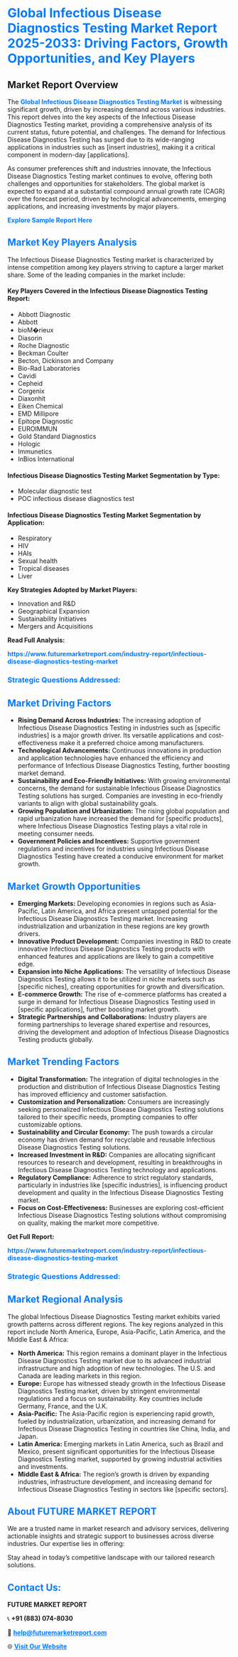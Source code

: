 <h1 style="color: #007BFF;">Global Infectious Disease Diagnostics Testing Market Report 2025-2033: Driving Factors, Growth Opportunities, and Key Players</h1>

<section id="overview">
<h2>Market Report Overview</h2>
<p>The <a href="https://www.futuremarketreport.com/industry-report/infectious-disease-diagnostics-testing-market" style="color: #007BFF; text-decoration: none;"><strong>Global Infectious Disease Diagnostics Testing Market</strong></a> is witnessing significant growth, driven by increasing demand across various industries. This report delves into the key aspects of the Infectious Disease Diagnostics Testing market, providing a comprehensive analysis of its current status, future potential, and challenges. The demand for Infectious Disease Diagnostics Testing has surged due to its wide-ranging applications in industries such as [insert industries], making it a critical component in modern-day [applications].</p>
<p>As consumer preferences shift and industries innovate, the Infectious Disease Diagnostics Testing market continues to evolve, offering both challenges and opportunities for stakeholders. The global market is expected to expand at a substantial compound annual growth rate (CAGR) over the forecast period, driven by technological advancements, emerging applications, and increasing investments by major players.</p>
</section>

<section id="overview">
<p><a href="https://www.futuremarketreport.com/request-sample/reportId=63345" style="color: #007BFF; text-decoration: none;"><strong>Explore Sample Report Here</strong></a></p>
</section>

<section id="key-players">
<h2 style="color: #007BFF;">Market Key Players Analysis</h2>
<p>The Infectious Disease Diagnostics Testing market is characterized by intense competition among key players striving to capture a larger market share. Some of the leading companies in the market include:</p>
<h4>Key Players Covered in the Infectious Disease Diagnostics Testing Report:</h4>
<ul><li>Abbott Diagnostic</li><li>Abbott</li><li>bioM�rieux</li><li>Diasorin</li><li>Roche Diagnostic</li><li>Beckman Coulter</li><li>Becton, Dickinson and Company</li><li>Bio-Rad Laboratories</li><li>Cavidi</li><li>Cepheid</li><li>Corgenix</li><li>Diaxonhit</li><li>Eiken Chemical</li><li>EMD Millipore</li><li>Epitope Diagnostic</li><li>EUROIMMUN</li><li>Gold Standard Diagnostics</li><li>Hologic</li><li>Immunetics</li><li>InBios International</li></ul>
<h4>Infectious Disease Diagnostics Testing Market Segmentation by Type:</h4>
<ul><li>Molecular diagnostic test</li><li>POC infectious disease diagnostics test</li></ul>

<h4>Infectious Disease Diagnostics Testing Market Segmentation by Application:</h4>
<ul><li>Respiratory</li><li>HIV</li><li>HAIs</li><li>Sexual health</li><li>Tropical diseases</li><li>Liver</li></ul>
<p><strong>Key Strategies Adopted by Market Players:</strong></p>
<ul>
<li>Innovation and R&D</li>
<li>Geographical Expansion</li>
<li>Sustainability Initiatives</li>
<li>Mergers and Acquisitions</li>
</ul>
</section>

<section>
<p><strong>Read Full Analysis: </strong></p><a href="https://www.futuremarketreport.com/industry-report/infectious-disease-diagnostics-testing-market" style="color: #007BFF; text-decoration: none;"><strong>https://www.futuremarketreport.com/industry-report/infectious-disease-diagnostics-testing-market</strong></a>
<h3 style="color: #007BFF;">Strategic Questions Addressed:</h3>
</section>

<section id="driving-factors">
<h2 style="color: #007BFF;">Market Driving Factors</h2>
<ul>
<li><strong>Rising Demand Across Industries:</strong> The increasing adoption of Infectious Disease Diagnostics Testing in industries such as [specific industries] is a major growth driver. Its versatile applications and cost-effectiveness make it a preferred choice among manufacturers.</li>
<li><strong>Technological Advancements:</strong> Continuous innovations in production and application technologies have enhanced the efficiency and performance of Infectious Disease Diagnostics Testing, further boosting market demand.</li>
<li><strong>Sustainability and Eco-Friendly Initiatives:</strong> With growing environmental concerns, the demand for sustainable Infectious Disease Diagnostics Testing solutions has surged. Companies are investing in eco-friendly variants to align with global sustainability goals.</li>
<li><strong>Growing Population and Urbanization:</strong> The rising global population and rapid urbanization have increased the demand for [specific products], where Infectious Disease Diagnostics Testing plays a vital role in meeting consumer needs.</li>
<li><strong>Government Policies and Incentives:</strong> Supportive government regulations and incentives for industries using Infectious Disease Diagnostics Testing have created a conducive environment for market growth.</li>
</ul>
</section>

<section id="growth-opportunities">
<h2 style="color: #007BFF;">Market Growth Opportunities</h2>
<ul>
<li><strong>Emerging Markets:</strong> Developing economies in regions such as Asia-Pacific, Latin America, and Africa present untapped potential for the Infectious Disease Diagnostics Testing market. Increasing industrialization and urbanization in these regions are key growth drivers.</li>
<li><strong>Innovative Product Development:</strong> Companies investing in R&D to create innovative Infectious Disease Diagnostics Testing products with enhanced features and applications are likely to gain a competitive edge.</li>
<li><strong>Expansion into Niche Applications:</strong> The versatility of Infectious Disease Diagnostics Testing allows it to be utilized in niche markets such as [specific niches], creating opportunities for growth and diversification.</li>
<li><strong>E-commerce Growth:</strong> The rise of e-commerce platforms has created a surge in demand for Infectious Disease Diagnostics Testing used in [specific applications], further boosting market growth.</li>
<li><strong>Strategic Partnerships and Collaborations:</strong> Industry players are forming partnerships to leverage shared expertise and resources, driving the development and adoption of Infectious Disease Diagnostics Testing products globally.</li>
</ul>
</section>

<section id="trending-factors">
<h2 style="color: #007BFF;">Market Trending Factors</h2>
<ul>
<li><strong>Digital Transformation:</strong> The integration of digital technologies in the production and distribution of Infectious Disease Diagnostics Testing has improved efficiency and customer satisfaction.</li>
<li><strong>Customization and Personalization:</strong> Consumers are increasingly seeking personalized Infectious Disease Diagnostics Testing solutions tailored to their specific needs, prompting companies to offer customizable options.</li>
<li><strong>Sustainability and Circular Economy:</strong> The push towards a circular economy has driven demand for recyclable and reusable Infectious Disease Diagnostics Testing solutions.</li>
<li><strong>Increased Investment in R&D:</strong> Companies are allocating significant resources to research and development, resulting in breakthroughs in Infectious Disease Diagnostics Testing technology and applications.</li>
<li><strong>Regulatory Compliance:</strong> Adherence to strict regulatory standards, particularly in industries like [specific industries], is influencing product development and quality in the Infectious Disease Diagnostics Testing market.</li>
<li><strong>Focus on Cost-Effectiveness:</strong> Businesses are exploring cost-efficient Infectious Disease Diagnostics Testing solutions without compromising on quality, making the market more competitive.</li>
</ul>
</section>

<section>
<p><strong>Get Full Report: </strong></p><a href="https://www.futuremarketreport.com/industry-report/infectious-disease-diagnostics-testing-market" style="color: #007BFF; text-decoration: none;"><strong>https://www.futuremarketreport.com/industry-report/infectious-disease-diagnostics-testing-market</strong></a>
<h3 style="color: #007BFF;">Strategic Questions Addressed:</h3>
</section>


<section id="regional-analysis">
<h2 style="color: #007BFF;">Market Regional Analysis</h2>
<p>The global Infectious Disease Diagnostics Testing market exhibits varied growth patterns across different regions. The key regions analyzed in this report include North America, Europe, Asia-Pacific, Latin America, and the Middle East & Africa:</p>
<ul>
<li><strong>North America:</strong> This region remains a dominant player in the Infectious Disease Diagnostics Testing market due to its advanced industrial infrastructure and high adoption of new technologies. The U.S. and Canada are leading markets in this region.</li>
<li><strong>Europe:</strong> Europe has witnessed steady growth in the Infectious Disease Diagnostics Testing market, driven by stringent environmental regulations and a focus on sustainability. Key countries include Germany, France, and the U.K.</li>
<li><strong>Asia-Pacific:</strong> The Asia-Pacific region is experiencing rapid growth, fueled by industrialization, urbanization, and increasing demand for Infectious Disease Diagnostics Testing in countries like China, India, and Japan.</li>
<li><strong>Latin America:</strong> Emerging markets in Latin America, such as Brazil and Mexico, present significant opportunities for the Infectious Disease Diagnostics Testing market, supported by growing industrial activities and investments.</li>
<li><strong>Middle East & Africa:</strong> The region’s growth is driven by expanding industries, infrastructure development, and increasing demand for Infectious Disease Diagnostics Testing in sectors like [specific sectors].</li>
</ul>
</section>

<footer>
<h2 style="color: #007BFF;">About FUTURE MARKET REPORT</h2>
<p>We are a trusted name in market research and advisory services, delivering actionable insights and strategic support to businesses across diverse industries. Our expertise lies in offering:</p>

<p>Stay ahead in today’s competitive landscape with our tailored research solutions.</p>

<h2 style="color: #007BFF;">Contact Us:</h2>
<p><strong>FUTURE MARKET REPORT</strong></p>
<p>📞 <strong>+91 (883) 074-8030</strong></p>
<p>📧 <strong><a href="mailto:help@futuremarketreport.com" style="color: #007BFF;">help@futuremarketreport.com</a></strong></p>
<p>🌐 <strong><a href="https://www.futuremarketreport.com/" style="color: #007BFF;">Visit Our Website</a></strong></p>
</footer>